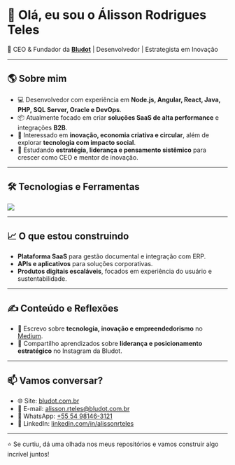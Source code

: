 # 👋 Olá, eu sou o Álisson Rodrigues Teles  

🚀 CEO & Fundador da **[Bludot](https://bludot.com.br)** | Desenvolvedor | Estrategista em Inovação  

---

## 🌎 Sobre mim  
- 💻 Desenvolvedor com experiência em **Node.js, Angular, React, Java, PHP, SQL Server, Oracle e DevOps**.  
- 📦 Atualmente focado em criar **soluções SaaS de alta performance** e integrações **B2B**.  
- 🌱 Interessado em **inovação, economia criativa e circular**, além de explorar **tecnologia com impacto social**.  
- 🧠 Estudando **estratégia, liderança e pensamento sistêmico** para crescer como CEO e mentor de inovação.  

---

## 🛠️ Tecnologias e Ferramentas  
<p align="left">
  <img src="https://skillicons.dev/icons?i=nodejs,angular,react,java,php,docker,nginx,aws,azure,git,github,postgres,mysql,oracle" />
</p>

---

## 📈 O que estou construindo  
- **Plataforma SaaS** para gestão documental e integração com ERP.  
- **APIs e aplicativos** para soluções corporativas.  
- **Produtos digitais escaláveis**, focados em experiência do usuário e sustentabilidade.  

---

## ✍️ Conteúdo e Reflexões  
- 📰 Escrevo sobre **tecnologia, inovação e empreendedorismo** no [Medium](https://medium.com/@alisson.teles0).  
- 📲 Compartilho aprendizados sobre **liderança e posicionamento estratégico** no Instagram da Bludot.  

---

## 📫 Vamos conversar?  
- 🌐 Site: [bludot.com.br](https://bludot.com.br)  
- 📧 E-mail: [alisson.rteles@bludot.com.br](mailto:alisson.rteles@bludot.com.br)  
- 📱 WhatsApp: [+55 54 98146-3121](https://wa.me/5554981463121)  
- 💼 LinkedIn: [linkedin.com/in/alissonrteles](https://linkedin.com/in/alissonrteles)  

---

⭐ Se curtiu, dá uma olhada nos meus repositórios e vamos construir algo incrível juntos!  